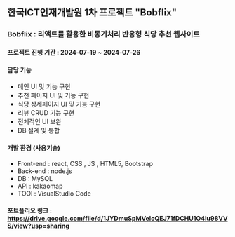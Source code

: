 ## 한국ICT인재개발원 1차 프로젝트 "Bobflix"

### Bobflix : 리액트를 활용한 비동기처리 반응형 식당 추천 웹사이트

#### 프로젝트 진행 기간 : 2024-07-19 ~ 2024-07-26

#### 담당 기능
* 메인 UI 및 기능 구현  
* 추천 페이지 UI 및 기능 구현  
* 식당 상세페이지 UI 및 기능 구현  
* 리뷰 CRUD 기능 구현  
* 전체적인 UI 보완  
* DB 설계 및 통합  

#### 개발 환경 (사용기술)
* Front-end : react, CSS , JS , HTML5, Bootstrap  
* Back-end : node.js  
* DB : MySQL  
* API : kakaomap  
* TOOl : VisualStudio Code

#### 포트폴리오 링크 : https://drive.google.com/file/d/1JYDmuSpMVeIcQEJ71fDCHU1O4lu98VVS/view?usp=sharing
 
